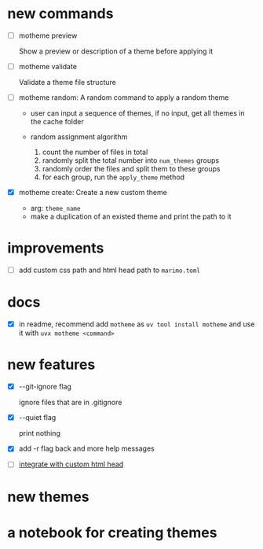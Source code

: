 # new commands

- [ ] motheme preview

    Show a preview or description of a theme before applying it

- [ ] motheme validate

    Validate a theme file structure

- [ ] motheme random: A random command to apply a random theme

    - user can input a sequence of themes, if no input, get all themes in the cache
      folder

    - random assignment algorithm
        1. count the number of files in total
        2. randomly split the total number into `num_themes` groups
        3. randomly order the files and split them to these groups
        4. for each group, run the `apply_theme` method

- [x] motheme create: Create a new custom theme

    - arg: `theme_name`
    - make a duplication of an existed theme and print the path to it

# improvements

- [ ] add custom css path and html head path to `marimo.toml`

# docs

- [x] in readme, recommend add `motheme` as `uv tool install motheme` and use it with
      `uvx motheme <command>`

# new features

- [x] --git-ignore flag

    ignore files that are in .gitignore

- [x] --quiet flag

    print nothing

- [x] add -r flag back and more help messages

- [ ] [integrate with custom html head](https://docs.marimo.io/guides/configuration/html_head/?h=html#custom-html-head)

# new themes

# a notebook for creating themes

